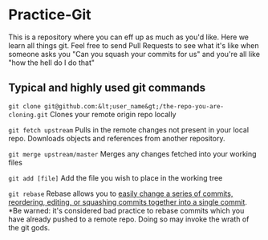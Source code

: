Practice-Git
============

This is a repository where you can eff up as much as you'd like. Here we learn all things git.
Feel free to send Pull Requests to see what it's like when someone asks you 
"Can you squash your commits for us" and you're all like "how the hell do I do that"


## Typical and highly used git commands

``git clone git@github.com:&lt;user_name&gt;/the-repo-you-are-cloning.git``
Clones your remote origin repo locally

``git fetch upstream``
Pulls in the remote changes not present in your local repo.
Downloads objects and references from another repository.

``git merge upstream/master``
Merges any changes fetched into your working files

``git add [file]``
Add the file you wish to place in the working tree

``git rebase``
Rebase allows you to [easily change a series of commits, reordering, editing, or squashing commits together into a single commit](https://help.github.com/articles/interactive-rebase).
*Be warned: it's considered bad practice to rebase commits which you have already pushed to a remote repo. Doing so may invoke the wrath of the git gods.
